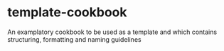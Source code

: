 # template-cookbook
An examplatory cookbook to be used as a template and which contains structuring, formatting and naming guidelines 
